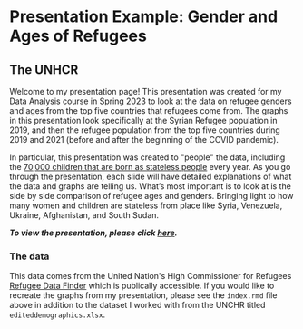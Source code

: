 Presentation Example: Gender and Ages of Refugees 
================

## The UNHCR

Welcome to my presentation page! This presentation was created for my Data Analysis course in Spring 2023 to look at the data on refugee genders and ages from the top five countries that refugees come from. The graphs in this presentation look specifically at the Syrian Refugee population in 2019, and then the refugee population from the top five countries during 2019 and 2021 (before and after the beginning of the COVID pandemic).

In particular, this presentation was created to "people" the data, including the [70,000 children that are born as stateless people](https://www.unhcr.org/ibelong/the-urgent-need-to-end-childhood-statelessness/#:~:text=With%20a%20stateless%20child%20being,being%20born%20stateless%20are%20severe.) every year. As you go through the presentation, each slide will have detailed explanations of what the data and graphs are telling us. What’s most important is to look at is the side by side comparison of refugee ages and genders. Bringing light to how many women and children are stateless from place like Syria, Venezuela, Ukraine, Afghanistan, and South Sudan. 


_**To view the presentation, please click [here](https://sloprinzi.github.io/Presentation_Refugee_Ages/#1).**_ 


### The data


This data comes from the United Nation's High Commissioner for Refugees [Refugee Data Finder](https://www.unhcr.org/refugee-statistics/download/?url=AkSU25) which is publically accessible.  If you would like to recreate the graphs from my presentation, please see the `index.rmd` file above in addition to the dataset I worked with from the UNCHR titled `editeddemographics.xlsx`.  

